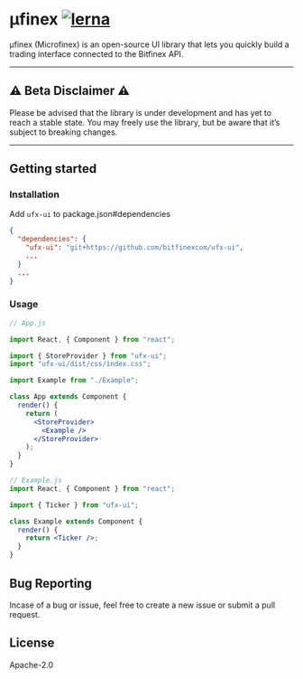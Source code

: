 # μfinex [![lerna](https://img.shields.io/badge/maintained%20with-lerna-cc00ff.svg)](https://lerna.js.org/)

μfinex (Microfinex) is an open-source UI library that lets you quickly build a trading interface connected to the Bitfinex API.

---

## :warning: Beta Disclaimer :warning:

Please be advised that the library is under development and has yet to reach a stable state. You may freely use the library, but be aware that it’s subject to breaking changes.

---

## Getting started

### Installation

Add `ufx-ui` to package.json#dependencies

```json
{
  "dependencies": {
    "ufx-ui": "git+https://github.com/bitfinexcom/ufx-ui",
    ...
  }
  ...
}
```

### Usage

```jsx
// App.js

import React, { Component } from "react";

import { StoreProvider } from "ufx-ui";
import "ufx-ui/dist/css/index.css";

import Example from "./Example";

class App extends Component {
  render() {
    return (
      <StoreProvider>
        <Example />
      </StoreProvider>
    );
  }
}
```

```jsx
// Example.js
import React, { Component } from "react";

import { Ticker } from "ufx-ui";

class Example extends Component {
  render() {
    return <Ticker />;
  }
}
```

## Bug Reporting

Incase of a bug or issue, feel free to create a new issue or submit a pull request.

## License

Apache-2.0
